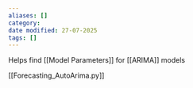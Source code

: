 ```yaml
---
aliases: []
category:
date modified: 27-07-2025
tags: []
---
```

Helps find [[Model Parameters]] for [[ARIMA]] models

[[Forecasting_AutoArima.py]]